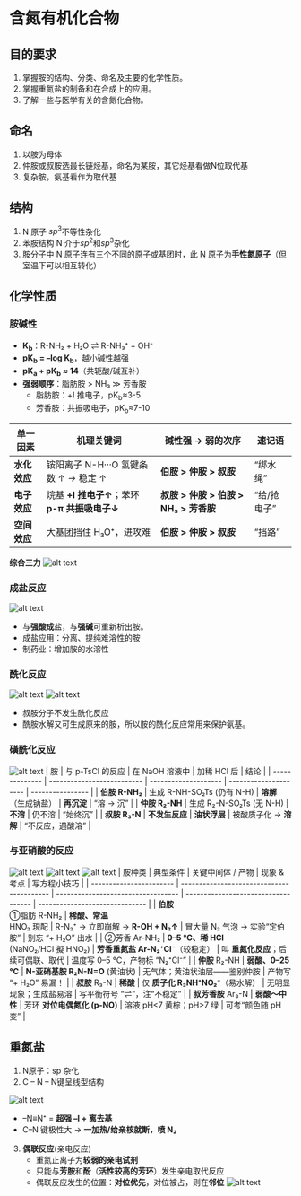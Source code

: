 # 含氮有机化合物
## 目的要求
1. 掌握胺的结构、分类、命名及主要的化学性质。
2. 掌握重氮盐的制备和在合成上的应用。
3. 了解一些与医学有关的含氮化合物。

## 命名
1. 以胺为母体
2. 仲胺或叔胺选最长链烃基，命名为某胺，其它烃基看做N位取代基
3. 复杂胺，氨基看作为取代基
## 结构
1. N  原子 $sp^3$不等性杂化
2. 苯胺结构 N 介于$sp^2$和$sp^3$杂化
3. 胺分子中 N 原子连有三个不同的原子或基团时，此 N 原子为**手性氮原子**（但室温下可以相互转化）

## 化学性质
### 胺碱性
* **K<sub>b</sub>**：R-NH₂ + H₂O ⇌ R-NH₃⁺ + OH⁻
* **pK<sub>b</sub> = –log K<sub>b</sub>**，越小碱性越强
* **pK<sub>a</sub> + pK<sub>b</sub> ≈ 14**（共轭酸/碱互补）
* **强弱顺序**：脂肪胺 > NH₃ ≫ 芳香胺  
  * 脂肪胺：+I 推电子，pK<sub>b</sub>≈3-5
  * 芳香胺：共振吸电子，pK<sub>b</sub>≈7-10

| **单一因素** | **机理关键词**                                | **碱性强 → 弱的次序**                 | 速记语      |
| ------------ | --------------------------------------------- | ------------------------------------- | ----------- |
| **水化效应** | 铵阳离子 N-H···O 氢键条数 ↑ → 稳定 ↑          | **伯胺 > 仲胺 > 叔胺**                | “绑水绳”    |
| **电子效应** | 烷基 **+I 推电子↑**；苯环 **p-π 共振吸电子↓** | **叔胺 > 仲胺 > 伯胺 > NH₃ > 芳香胺** | “给/抢电子” |
| **空间效应** | 大基团挡住 H₃O⁺，进攻难                       | **伯胺 > 仲胺 > 叔胺**                | “挡路”      |

**综合三力**
![alt text](image.png)

### 成盐反应
![alt text](image-1.png)
- 与**强酸成**盐，与**强碱**可重新析出胺。
- 成盐应用：分离、提纯难溶性的胺
- 制药业：增加胺的水溶性

### 酰化反应
![alt text](image-2.png)
![alt text](image-3.png)
- 叔胺分子不发生酰化反应
- 酰胺水解又可生成原来的胺，所以胺的酰化反应常用来保护氨基。

### 磺酰化反应
![alt text](image-4.png)
| 胺             | 与 p-TsCl 的反应           | 在  NaOH 溶液中      | 加稀 HCl 后           | 结论             |
| -------------- | -------------------------- | -------------------- | --------------------- | ---------------- |
| **伯胺 R-NH₂** | 生成 R-NH-SO₂Ts (仍有 N-H) | **溶解**（生成钠盐） | **再沉淀**            | “溶 → 沉”        |
| **仲胺 R₂-NH** | 生成 R₂-N-SO₂Ts (无 N-H)   | **不溶**             | 仍不溶                | “始终沉”         |
| **叔胺 R₃-N**  | **不发生反应**             | **油状浮层**         | 被酸质子化 → **溶解** | “不反应，遇酸溶” |

### 与亚硝酸的反应
![alt text](image-5.png)
![alt text](image-6.png)
![alt text](image-7.png)
| 胺种类                  | 典型条件                                  | 关键中间体 / 产物                  | 现象 & 考点                         | 写方程小技巧                   |
| ----------------------- | ----------------------------------------- | ---------------------------------- | ----------------------------------- | ------------------------------ |
| **伯胺**<br>①脂肪 R-NH₂ | **稀酸、常温**<br>HNO₂ 現配               | R-N₂⁺ → 立即崩解 → **R-OH + N₂↑**  | 冒大量 N₂ 气泡 → 实验“定伯胺”       | 别忘 “+ H₂O” 出水              |
| ②芳香 Ar-NH₂            | **0–5 °C、稀 HCl**<br>(NaNO₂/HCl 擬 HNO₂) | **芳香重氮盐 Ar-N₂⁺Cl⁻**（较稳定） | 叫 **重氮化反应**；后续可偶联、取代 | 温度写 0–5 °C，产物标 “N₂⁺Cl⁻” |
| **仲胺** R₂-NH          | **弱酸、0–25 °C**                         | **N-亚硝基胺 R₂N-N=O** (黄油状)    | 无气体；黄油状油层——鉴别仲胺        | 产物写 “+ H₂O” 易漏！          |
| **叔胺** R₃-N           | **稀酸**                                  | 仅 **质子化 R₃NH⁺NO₂⁻**（易水解）  | 无明显现象；生成盐易溶              | 写平衡符号 “⇌”，注“不稳定”     |
| **叔芳香胺** Ar₃-N      | **弱酸～中性**                            | 芳环 **对位电偶氮化 (p-NO)**       | 溶液 pH<7 黄棕；pH>7 绿             | 可考“颜色随 pH 变”             |

## 重氮盐
1. N原子：sp  杂化
2. C – N – N键呈线型结构

![alt text](image-8.png)
- –N≡N⁺ = **超强 –I + 离去基**
- C–N 键极性大 → **一加热/给亲核就断，喷 N₂**
3. **偶联反应**(亲电反应)
    - 重氮正离子为**较弱的亲电试剂**
    - 只能与**芳胺**和**酚**（**活性较高的芳环**）发生亲电取代反应
    - 偶联反应发生的位置：**对位优先**，对位被占，则在**邻位**
    ![alt text](image-9.png)